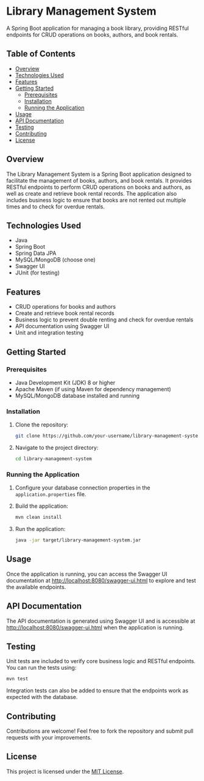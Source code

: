 # Library Management System

A Spring Boot application for managing a book library, providing RESTful endpoints for CRUD operations on books, authors, and book rentals.

## Table of Contents

- [Overview](#overview)
- [Technologies Used](#technologies-used)
- [Features](#features)
- [Getting Started](#getting-started)
  - [Prerequisites](#prerequisites)
  - [Installation](#installation)
  - [Running the Application](#running-the-application)
- [Usage](#usage)
- [API Documentation](#api-documentation)
- [Testing](#testing)
- [Contributing](#contributing)
- [License](#license)

## Overview

The Library Management System is a Spring Boot application designed to facilitate the management of books, authors, and book rentals. It provides RESTful endpoints to perform CRUD operations on books and authors, as well as create and retrieve book rental records. The application also includes business logic to ensure that books are not rented out multiple times and to check for overdue rentals.

## Technologies Used

- Java
- Spring Boot
- Spring Data JPA
- MySQL/MongoDB (choose one)
- Swagger UI
- JUnit (for testing)

## Features

- CRUD operations for books and authors
- Create and retrieve book rental records
- Business logic to prevent double renting and check for overdue rentals
- API documentation using Swagger UI
- Unit and integration testing

## Getting Started

### Prerequisites

- Java Development Kit (JDK) 8 or higher
- Apache Maven (if using Maven for dependency management)
- MySQL/MongoDB database installed and running

### Installation

1. Clone the repository:

   ```bash
   git clone https://github.com/your-username/library-management-system.git
   ```

2. Navigate to the project directory:

   ```bash
   cd library-management-system
   ```

### Running the Application

1. Configure your database connection properties in the `application.properties` file.
2. Build the application:

   ```bash
   mvn clean install
   ```

3. Run the application:

   ```bash
   java -jar target/library-management-system.jar
   ```

## Usage

Once the application is running, you can access the Swagger UI documentation at [http://localhost:8080/swagger-ui.html](http://localhost:8080/swagger-ui.html) to explore and test the available endpoints.

## API Documentation

The API documentation is generated using Swagger UI and is accessible at [http://localhost:8080/swagger-ui.html](http://localhost:8080/swagger-ui.html) when the application is running.

## Testing

Unit tests are included to verify core business logic and RESTful endpoints. You can run the tests using:

```bash
mvn test
```

Integration tests can also be added to ensure that the endpoints work as expected with the database.

## Contributing

Contributions are welcome! Feel free to fork the repository and submit pull requests with your improvements.

## License

This project is licensed under the [MIT License](LICENSE).
